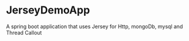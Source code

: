# JerseyDemoApp
A spring boot application that uses Jersey for Http, mongoDb, mysql and Thread Callout
